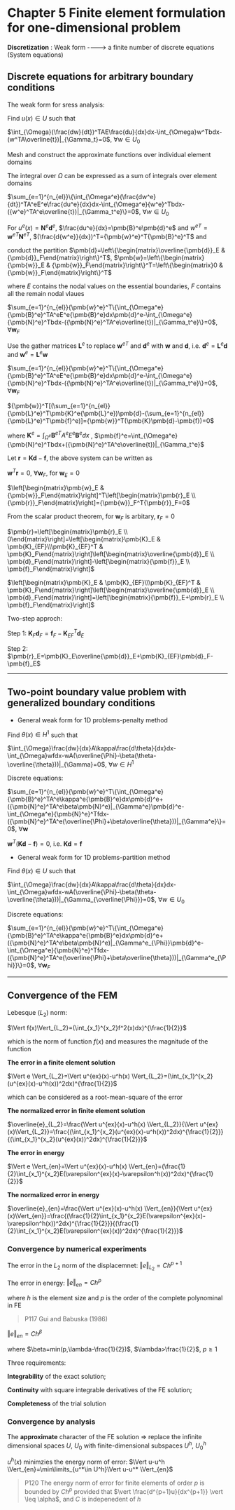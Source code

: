 # Chapter 5 Finite element formulation for one-dimensional problem

**Discretization** : Weak form ----> a finite number of discrete equations (System equations)

## Discrete equations for arbitrary boundary conditions

The weak form for sress analysis:

Find $u(x)\in U$ such that

$\int_{\Omega}(\frac{dw}{dt})^TAE\frac{du}{dx}dx-\int_{\Omega}w^Tbdx-(w^TA\overline{t})|_{\Gamma_t}=0$, $\forall w\in U_0$

Mesh and construct the approximate functions over individual element domains

The integral over $\Omega$ can be expressed as a sum of integrals over element domains

$\sum_{e=1}^{n_{el}}\{\int_{\Omega^e}(\frac{dw^e}{dt})^TA^eE^e\frac{du^e}{dx}dx-\int_{\Omega^e}{w^e}^Tbdx-({w^e}^TA^e\overline{t})|_{\Gamma_t^e}\}=0$, $\forall w\in U_0$

For $u^e(x)=\pmb{N}^e\pmb{d}^e$, $\frac{du^e}{dx}=\pmb{B}^e\pmb{d}^e$ and ${w^e}^T={\pmb{w}^e}^T{\pmb{N}^e}^T$, $(\frac{d{w^e}}{dx})^T={\pmb{w}^e}^T{\pmb{B}^e}^T$ and

conduct the partition 
$\pmb{d}=\left\{\begin{matrix}\overline{\pmb{d}}_E & {\pmb{d}}_F\end{matrix}\right\}^T$, 
$\pmb{w}=\left\{\begin{matrix}{\pmb{w}}_E & {\pmb{w}}_F\end{matrix}\right\}^T=\left\{\begin{matrix}0 & {\pmb{w}}_F\end{matrix}\right\}^T$

where $E$ contains the nodal values on the essential boundaries, $F$ contains all the remain nodal vlaues

$\sum_{e=1}^{n_{el}}{\pmb{w}^e}^T\{\int_{\Omega^e}{\pmb{B}^e}^TA^eE^e{\pmb{B}^e}dx\pmb{d}^e-\int_{\Omega^e}{\pmb{N}^e}^Tbdx-({\pmb{N}^e}^TA^e\overline{t})|_{\Gamma_t^e}\}=0$, $\forall \pmb{w}_F$

Use the gather matrices $\pmb{L}^e$ to replace ${\pmb{w}^e}^T$ and $\pmb{d}^e$ with $\pmb{w}$ and $\pmb{d}$, i.e. $\pmb{d}^e=\pmb{L}^e\pmb{d}$ and $\pmb{w}^e=\pmb{L}^e\pmb{w}$



$\sum_{e=1}^{n_{el}}{\pmb{w}^e}^T\{\int_{\Omega^e}{\pmb{B}^e}^TA^eE^e{\pmb{B}^e}dx\pmb{d}^e-\int_{\Omega^e}{\pmb{N}^e}^Tbdx-({\pmb{N}^e}^TA^e\overline{t})|_{\Gamma_t^e}\}=0$, $\forall \pmb{w}_F$

${\pmb{w}}^T[(\sum_{e=1}^{n_{el}}{\pmb{L}^e}^T\pmb{K}^e{\pmb{L}^e})\pmb{d}-(\sum_{e=1}^{n_{el}}{\pmb{L}^e}^T\pmb{f}^e)]={\pmb{w}}^T(\pmb{K}\pmb{d}-\pmb{f})=0$

where $\pmb{K}^e=\int_{\Omega^e}{\pmb{B}^e}^TA^eE^e{\pmb{B}^e}dx$ , $\pmb{f}^e=\int_{\Omega^e}{\pmb{N}^e}^Tbdx+({\pmb{N}^e}^TA^e\overline{t})|_{\Gamma_t^e}$

Let $\pmb{r}=\pmb{K}\pmb{d}-\pmb{f}$, the above system can be written as 

$\pmb{w}^T\pmb{r}=0$, $\forall \pmb{w}_F$, for $\pmb{w}_E=0$

$\left[\begin{matrix}\pmb{w}_E & {\pmb{w}}_F\end{matrix}\right]^T\left[\begin{matrix}\pmb{r}_E \\ {\pmb{r}}_F\end{matrix}\right]={\pmb{w}}_F^T{\pmb{r}}_F=0$

From the scalar product theorem, for ${\pmb{w}}_F$ is arbitary, ${\pmb{r}}_F=0$

$\pmb{r}=\left[\begin{matrix}\pmb{r}_E \\ 0\end{matrix}\right]=\left[\begin{matrix}\pmb{K}_E & \pmb{K}_{EF}\\\pmb{K}_{EF}^T & \pmb{K}_F\end{matrix}\right]\left[\begin{matrix}\overline{\pmb{d}}_E \\ \pmb{d}_F\end{matrix}\right]-\left[\begin{matrix}{\pmb{f}}_E \\ \pmb{f}_F\end{matrix}\right]$

$\left[\begin{matrix}\pmb{K}_E & \pmb{K}_{EF}\\\pmb{K}_{EF}^T & \pmb{K}_F\end{matrix}\right]\left[\begin{matrix}\overline{\pmb{d}}_E \\ \pmb{d}_F\end{matrix}\right]=\left[\begin{matrix}{\pmb{f}}_E+\pmb{r}_E \\ \pmb{f}_F\end{matrix}\right]$

Two-step approch:

Step 1: $\pmb{K}_F\pmb{d}_F=\pmb{f}_F-\pmb{K}_{EF}^T\pmb{d}_E$

Step 2: $\pmb{r}_E=\pmb{K}_E\overline{\pmb{d}}_E+\pmb{K}_{EF}\pmb{d}_F-\pmb{f}_E$

-----

## Two-point boundary value problem with generalized boundary conditions

+ General weak form for 1D problems-penalty method

Find $\theta(x) \in H^1$ such that

$\int_{\Omega}\frac{dw}{dx}A\kappa\frac{d\theta}{dx}dx-\int_{\Omega}wfdx-wA(\overline{\Phi}-\beta(\theta-\overline{\theta}))|_{\Gamma}=0$, $\forall w \in H^1$

Discrete equations:

$\sum_{e=1}^{n_{el}}{\pmb{w}^e}^T\{\int_{\Omega^e}{\pmb{B}^e}^TA^e\kappa^e{\pmb{B}^e}dx\pmb{d}^e+({\pmb{N}^e}^TA^e\beta\pmb{N}^e)|_{\Gamma^e}\pmb{d}^e-\int_{\Omega^e}{\pmb{N}^e}^Tfdx-({\pmb{N}^e}^TA^e(\overline{\Phi}+\beta\overline{\theta}))|_{\Gamma^e}\}=0$, $\forall \pmb{w}$

$\pmb{w}^T(\pmb{K}\pmb{d}-\pmb{f})=0$, i.e. $\pmb{K}\pmb{d}=\pmb{f}$


+ General weak form for 1D problems-partition method

Find $\theta(x) \in U$ such that

$\int_{\Omega}\frac{dw}{dx}A\kappa\frac{d\theta}{dx}dx-\int_{\Omega}wfdx-wA(\overline{\Phi}-\beta(\theta-\overline{\theta}))|_{\Gamma_{\overline{\Phi}}}=0$, $\forall w \in U_0$

Discrete equations:

$\sum_{e=1}^{n_{el}}{\pmb{w}^e}^T\{\int_{\Omega^e}{\pmb{B}^e}^TA^e\kappa^e{\pmb{B}^e}dx\pmb{d}^e+({\pmb{N}^e}^TA^e\beta\pmb{N}^e)|_{\Gamma^e_{\Phi}}\pmb{d}^e-\int_{\Omega^e}{\pmb{N}^e}^Tfdx-({\pmb{N}^e}^TA^e(\overline{\Phi}+\beta\overline{\theta}))|_{\Gamma^e_{\Phi}}\}=0$, $\forall \pmb{w}_F$

-----

## Convergence of the FEM

Lebesque ($L_2$) norm:

$\Vert f(x)\Vert_{L_2}=(\int_{x_1}^{x_2}f^2(x)dx)^{\frac{1}{2}}$

which is the norm of function $f(x)$ and measures the magnitude of the function

**The error in a finite element solution**

$\Vert e \Vert_{L_2}=\Vert u^{ex}(x)-u^h(x) \Vert_{L_2}=(\int_{x_1}^{x_2}(u^{ex}(x)-u^h(x))^2dx)^{\frac{1}{2}}$

which can be considered as a root-mean-square of the error

**The normalized error in finite element solution**

$\overline{e}_{L_2}=\frac{\Vert u^{ex}(x)-u^h(x) \Vert_{L_2}}{\Vert u^{ex}(x)\Vert_{L_2}}=\frac{(\int_{x_1}^{x_2}(u^{ex}(x)-u^h(x))^2dx)^{\frac{1}{2}}}{(\int_{x_1}^{x_2}(u^{ex}(x))^2dx)^{\frac{1}{2}}}$

**The error in energy**

$\Vert e \Vert_{en}=\Vert u^{ex}(x)-u^h(x) \Vert_{en}=(\frac{1}{2}\int_{x_1}^{x_2}E(\varepsilon^{ex}(x)-\varepsilon^h(x))^2dx)^{\frac{1}{2}}$

**The normalized error in energy**

$\overline{e}_{en}=\frac{\Vert u^{ex}(x)-u^h(x) \Vert_{en}}{\Vert u^{ex}(x)\Vert_{en}}=\frac{(\frac{1}{2}\int_{x_1}^{x_2}E(\varepsilon^{ex}(x)-\varepsilon^h(x))^2dx)^{\frac{1}{2}}}{(\frac{1}{2}\int_{x_1}^{x_2}E(\varepsilon^{ex}(x))^2dx)^{\frac{1}{2}}}$

### Convergence by numerical experiments

The error in the $L_2$ norm of the displacemnet: $\Vert e \Vert_{L_2}=Ch^{p+1}$

The error in energy: $\Vert e \Vert_{en}=Ch^{p}$

where $h$ is the element size and $p$ is the order of the complete polynominal in FE

> P117 Gui and Babuska (1986)

$\Vert e \Vert_{en}=Ch^{\beta}$

where $\beta=min(p,\lambda-\frac{1}{2})$, $\lambda>\frac{1}{2}$, $p\geq 1$

Three requirements: 

**Integrability** of the exact solution;

**Continuity** with square integrable derivatives of the FE solution;

**Completeness** of the trial solution

### Convergence by analysis

The **approximate** character of the FE solution $\Rightarrow$ replace the infinite dimensional spaces $U$, $U_0$ with finite-dimensional subspaces  $U^h$, $U^h_0$

$u^h(x)$ minimzies the energy norm of error: $\Vert u-u^h \Vert_{en}=\min\limits_{u^*\in U^h}\Vert u-u^* \Vert_{en}$

> P120 The energy norm of error for finite elements of order $p$ is bounded by $Ch^p$ provided that $\vert \frac{d^{p+1}u}{dx^{p+1}} \vert \leq \alpha$, and $C$ is indepenedent of $h$
